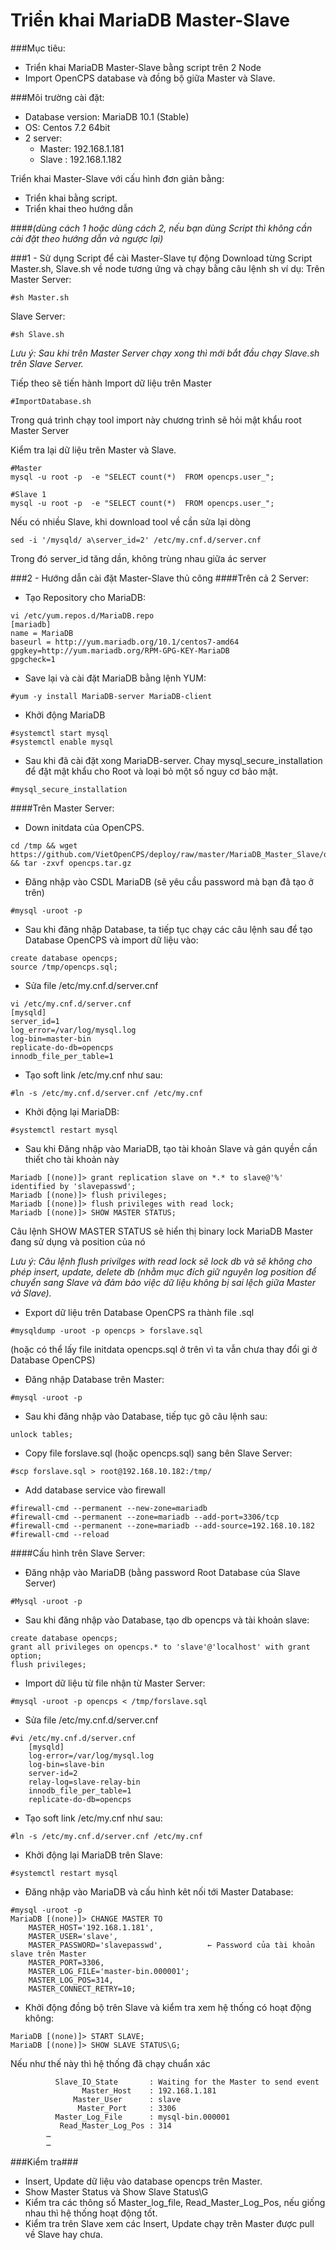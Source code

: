 # Triển khai MariaDB Master-Slave
###Mục tiêu:
- Triển khai MariaDB Master-Slave bằng script trên 2 Node
- Import OpenCPS database và đồng bộ giữa Master và Slave.

###Môi trường cài đặt:
- Database version: MariaDB 10.1 (Stable)
- OS: Centos 7.2 64bit
- 2 server:
  + Master: 192.168.1.181
  + Slave : 192.168.1.182

Triển khai Master-Slave với cấu hình đơn giản bằng:
- Triển khai bằng script.
- Triển khai theo hướng dẫn

####*(dùng cách 1 hoặc dùng cách 2, nếu bạn dùng Script thì không cần cài đặt theo hướng dẫn và ngược lại)*

###1 - Sử dụng Script để cài Master-Slave tự động
Download từng Script Master.sh, Slave.sh về node tương ứng và chạy bằng câu lệnh sh
ví dụ: 
Trên Master Server:
```
#sh Master.sh
```
Slave Server:
```
#sh Slave.sh

```
*Lưu ý: Sau khi trên Master Server chạy xong thì mới bắt đầu chạy Slave.sh trên Slave Server.*

Tiếp theo sẽ tiến hành Import dữ liệu trên Master
```
#ImportDatabase.sh
```
Trong quá trình chạy tool import này chương trình sẽ hỏi mật khẩu root Master Server 

Kiểm tra lại dữ liệu trên Master và Slave.
```
#Master
mysql -u root -p  -e "SELECT count(*)  FROM opencps.user_";

#Slave 1
mysql -u root -p  -e "SELECT count(*)  FROM opencps.user_";
```

Nếu có nhiều Slave, khi download tool về cần sửa lại dòng 
```
sed -i '/mysqld/ a\server_id=2' /etc/my.cnf.d/server.cnf
```
Trong đó server_id tăng dần, không trùng nhau giữa ác server

###2 - Hướng dẫn cài đặt Master-Slave thủ công
####Trên cả 2 Server:
- Tạo Repository cho MariaDB:
```
vi /etc/yum.repos.d/MariaDB.repo
[mariadb]
name = MariaDB
baseurl = http://yum.mariadb.org/10.1/centos7-amd64
gpgkey=http://yum.mariadb.org/RPM-GPG-KEY-MariaDB
gpgcheck=1
```
- Save lại và cài đặt MariaDB bằng lệnh YUM:
```
#yum -y install MariaDB-server MariaDB-client
```
- Khởi động MariaDB
```
#systemctl start mysql
#systemctl enable mysql
```
- Sau khi đã cài đặt xong MariaDB-server. Chay mysql_secure_installation để đặt mật khẩu cho Root và loại bỏ một số nguy cơ bảo mật.
```
#mysql_secure_installation
```
####Trên Master Server:
- Down initdata của OpenCPS.
```
cd /tmp && wget https://github.com/VietOpenCPS/deploy/raw/master/MariaDB_Master_Slave/opencps.tar.gz && tar -zxvf opencps.tar.gz
```
- Đăng nhập vào CSDL MariaDB (sẽ yêu cầu password mà bạn đã tạo ở trên)
```
#mysql -uroot -p
```
- Sau khi đăng nhập Database, ta tiếp tục chạy các câu lệnh sau để tạo Database OpenCPS và import dữ liệu vào:
```
create database opencps;
source /tmp/opencps.sql;
```
- Sửa file /etc/my.cnf.d/server.cnf
```
vi /etc/my.cnf.d/server.cnf
[mysqld]
server_id=1
log_error=/var/log/mysql.log
log-bin=master-bin
replicate-do-db=opencps
innodb_file_per_table=1
```
- Tạo soft link /etc/my.cnf như sau:
```
#ln -s /etc/my.cnf.d/server.cnf /etc/my.cnf
```
- Khởi động lại MariaDB:
```
#systemctl restart mysql
```
- Sau khi Đăng nhập vào MariaDB, tạo tài khoản Slave và gán quyền cần thiết cho tài khoản này
```
Mariadb [(none)]> grant replication slave on *.* to slave@'%' identified by 'slavepasswd';
Mariadb [(none)]> flush privileges;
Mariadb [(none)]> flush privileges with read lock;
Mariadb [(none)]> SHOW MASTER STATUS;
```
Câu lệnh SHOW MASTER STATUS sẽ hiển thị  binary lock MariaDB Master đang sử dụng và position của nó

*Lưu ý: Câu lệnh flush privilges with read lock sẽ lock db và sẽ không cho phép insert, update, delete db (nhằm mục đích giữ nguyên log position để chuyển sang Slave và đảm bảo việc dữ liệu không bị sai lệch giữa Master và Slave).*

- Export dữ liệu trên Database OpenCPS ra thành file .sql
```
#mysqldump -uroot -p opencps > forslave.sql
```
(hoặc có thể lấy file initdata opencps.sql ở trên vì ta vẫn chưa thay đổi gi ở Database OpenCPS)

- Đăng nhập Database trên Master:
```
#mysql -uroot -p
```
- Sau khi đăng nhập vào Database, tiếp tục gõ câu lệnh sau:
```
unlock tables;
```
- Copy file forslave.sql (hoặc opencps.sql) sang bên Slave Server:
```
#scp forslave.sql > root@192.168.10.182:/tmp/
```
- Add database service vào firewall
```
#firewall-cmd --permanent --new-zone=mariadb
#firewall-cmd --permanent --zone=mariadb --add-port=3306/tcp
#firewall-cmd --permanent --zone=mariadb --add-source=192.168.10.182
#firewall-cmd --reload
```
####Cấu hình trên Slave Server:
- Đăng nhập vào MariaDB (bằng password Root Database của Slave Server)
```
#Mysql -uroot -p
```
- Sau khi đăng nhập vào Database, tạo db opencps và tài khoản slave:
```
create database opencps;
grant all privileges on opencps.* to 'slave'@'localhost' with grant option;
flush privileges;
```
- Import dữ liệu từ file nhận từ Master Server:
```
#mysql -uroot -p opencps < /tmp/forslave.sql
```
- Sửa file /etc/my.cnf.d/server.cnf
```
#vi /etc/my.cnf.d/server.cnf
	[mysqld]
	log-error=/var/log/mysql.log
	log-bin=slave-bin
	server-id=2
	relay-log=slave-relay-bin
	innodb_file_per_table=1
	replicate-do-db=opencps
```
- Tạo soft link /etc/my.cnf như sau:
```
#ln -s /etc/my.cnf.d/server.cnf /etc/my.cnf
```
- Khởi động lại MariaDB trên Slave:
```
#systemctl restart mysql
```
- Đăng nhập vào MariaDB và cấu hình kêt nối tới Master Database:
```
#mysql -uroot -p
MariaDB [(none)]> CHANGE MASTER TO
	MASTER_HOST='192.168.1.181',
	MASTER_USER='slave',
	MASTER_PASSWORD='slavepasswd',          ← Password của tài khoản slave trên Master
	MASTER_PORT=3306,
	MASTER_LOG_FILE='master-bin.000001';
	MASTER_LOG_POS=314,
	MASTER_CONNECT_RETRY=10;
```
- Khởi động đồng bộ trên Slave và kiểm tra xem hệ thống có hoạt động không:
```
MariaDB [(none)]> START SLAVE;
MariaDB [(none)]> SHOW SLAVE STATUS\G;
```
Nếu như thế này thì hệ thống đã chạy chuẩn xác
```
          Slave_IO_State	   : Waiting for the Master to send event
        	    Master_Host    : 192.168.1.181	
              Master_User	   : slave
	           Master_Port	   : 3306
          Master_Log_File	   : mysql-bin.000001
           Read_Master_Log_Pos : 314
		…
		… 
```
###Kiểm tra###
- Insert, Update dữ liệu vào database opencps trên Master.
- Show Master Status và Show Slave Status\G
- Kiểm tra các thông số Master_log_file, Read_Master_Log_Pos, nếu giống nhau thì hệ thống hoạt động tốt.
- Kiểm tra trên Slave xem các Insert, Update chạy trên Master được pull về Slave hay chưa.
